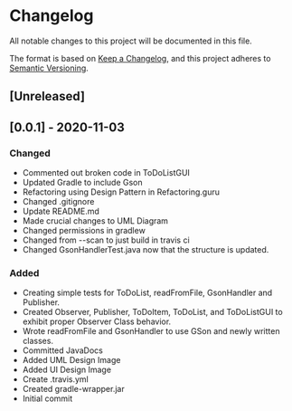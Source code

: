 # Changelog
All notable changes to this project will be documented in this file.

The format is based on [Keep a Changelog](https://keepachangelog.com/en/1.0.0/),
and this project adheres to [Semantic Versioning](https://semver.org/spec/v2.0.0.html).

## [Unreleased]

## [0.0.1] - 2020-11-03
### Changed
- Commented out broken code in ToDoListGUI
- Updated Gradle to include Gson
- Refactoring using Design Pattern in Refactoring.guru
- Changed .gitignore
- Update README.md
- Made crucial changes to UML Diagram
- Changed permissions in gradlew
- Changed from --scan to just build in travis ci
- Changed GsonHandlerTest.java now that the structure is updated.
### Added
- Creating simple tests for ToDoList, readFromFile, GsonHandler and Publisher.
- Created Observer, Publisher, ToDoItem, ToDoList, and ToDoListGUI to exhibit proper Observer Class behavior.
- Wrote readFromFile and GsonHandler to use GSon and newly written classes.
- Committed JavaDocs
- Added UML Design Image
- Added UI Design Image
- Create .travis.yml
- Created gradle-wrapper.jar
- Initial commit
